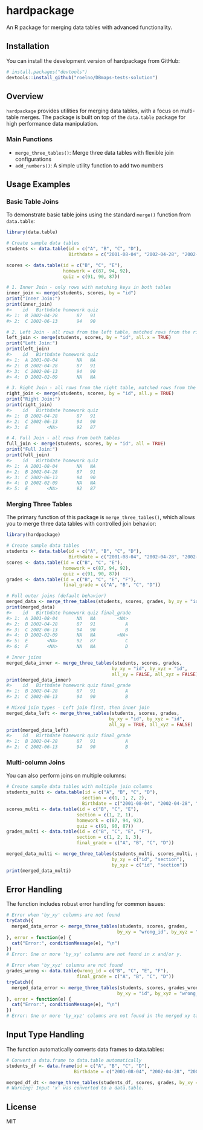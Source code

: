 # hardpackage

An R package for merging data tables with advanced functionality.

## Installation

You can install the development version of hardpackage from GitHub:

```r
# install.packages("devtools")
devtools::install_github("roelno/DBmaps-tests-solution")
```

## Overview

`hardpackage` provides utilities for merging data tables, with a focus on multi-table merges. The package is built on top of the `data.table` package for high performance data manipulation.

### Main Functions

- `merge_three_tables()`: Merge three data tables with flexible join configurations
- `add_numbers()`: A simple utility function to add two numbers

## Usage Examples

### Basic Table Joins

To demonstrate basic table joins using the standard `merge()` function from `data.table`:

```r
library(data.table)

# Create sample data tables
students <- data.table(id = c("A", "B", "C", "D"), 
                       Birthdate = c("2001-08-04", "2002-04-28", "2002-06-13", "2002-02-09"))

scores <- data.table(id = c("B", "C", "E"), 
                     homework = c(87, 94, 92), 
                     quiz = c(91, 90, 87))

# 1. Inner Join - only rows with matching keys in both tables
inner_join <- merge(students, scores, by = "id")
print("Inner Join:")
print(inner_join)
#>    id   Birthdate homework quiz
#> 1:  B 2002-04-28       87   91
#> 2:  C 2002-06-13       94   90

# 2. Left Join - all rows from the left table, matched rows from the right table
left_join <- merge(students, scores, by = "id", all.x = TRUE)
print("Left Join:")
print(left_join)
#>    id   Birthdate homework quiz
#> 1:  A 2001-08-04       NA   NA
#> 2:  B 2002-04-28       87   91
#> 3:  C 2002-06-13       94   90
#> 4:  D 2002-02-09       NA   NA

# 3. Right Join - all rows from the right table, matched rows from the left table
right_join <- merge(students, scores, by = "id", all.y = TRUE)
print("Right Join:")
print(right_join)
#>    id   Birthdate homework quiz
#> 1:  B 2002-04-28       87   91
#> 2:  C 2002-06-13       94   90
#> 3:  E       <NA>       92   87

# 4. Full Join - all rows from both tables
full_join <- merge(students, scores, by = "id", all = TRUE)
print("Full Join:")
print(full_join)
#>    id   Birthdate homework quiz
#> 1:  A 2001-08-04       NA   NA
#> 2:  B 2002-04-28       87   91
#> 3:  C 2002-06-13       94   90
#> 4:  D 2002-02-09       NA   NA
#> 5:  E       <NA>       92   87
```

### Merging Three Tables

The primary function of this package is `merge_three_tables()`, which allows you to merge three data tables with controlled join behavior:

```r
library(hardpackage)

# Create sample data tables
students <- data.table(id = c("A", "B", "C", "D"),
                       Birthdate = c("2001-08-04", "2002-04-28", "2002-06-13", "2002-02-09"))
scores <- data.table(id = c("B", "C", "E"),
                     homework = c(87, 94, 92),
                     quiz = c(91, 90, 87))
grades <- data.table(id = c("B", "C", "E", "F"),
                     final_grade = c("A", "B", "C", "D"))

# Full outer joins (default behavior)
merged_data <- merge_three_tables(students, scores, grades, by_xy = "id", by_xyz = "id")
print(merged_data)
#>    id   Birthdate homework quiz final_grade
#> 1:  A 2001-08-04       NA   NA        <NA>
#> 2:  B 2002-04-28       87   91           A
#> 3:  C 2002-06-13       94   90           B
#> 4:  D 2002-02-09       NA   NA        <NA>
#> 5:  E       <NA>       92   87           C
#> 6:  F       <NA>       NA   NA           D

# Inner joins
merged_data_inner <- merge_three_tables(students, scores, grades, 
                                       by_xy = "id", by_xyz = "id",
                                       all_xy = FALSE, all_xyz = FALSE)
print(merged_data_inner)
#>    id   Birthdate homework quiz final_grade
#> 1:  B 2002-04-28       87   91           A
#> 2:  C 2002-06-13       94   90           B

# Mixed join types - Left join first, then inner join
merged_data_left <- merge_three_tables(students, scores, grades, 
                                      by_xy = "id", by_xyz = "id",
                                      all_xy = TRUE, all_xyz = FALSE)
print(merged_data_left)
#>    id   Birthdate homework quiz final_grade
#> 1:  B 2002-04-28       87   91           A
#> 2:  C 2002-06-13       94   90           B
```

### Multi-column Joins

You can also perform joins on multiple columns:

```r
# Create sample data tables with multiple join columns
students_multi <- data.table(id = c("A", "B", "C", "D"),
                            section = c(1, 1, 2, 2),
                            Birthdate = c("2001-08-04", "2002-04-28", "2002-06-13", "2002-02-09"))
scores_multi <- data.table(id = c("B", "C", "E"),
                          section = c(1, 2, 1),
                          homework = c(87, 94, 92),
                          quiz = c(91, 90, 87))
grades_multi <- data.table(id = c("B", "C", "E", "F"),
                          section = c(1, 2, 1, 3),
                          final_grade = c("A", "B", "C", "D"))

merged_data_multi <- merge_three_tables(students_multi, scores_multi, grades_multi, 
                                       by_xy = c("id", "section"), 
                                       by_xyz = c("id", "section"))
print(merged_data_multi)
```

## Error Handling

The function includes robust error handling for common issues:

```r
# Error when 'by_xy' columns are not found
tryCatch({
  merged_data_error <- merge_three_tables(students, scores, grades, 
                                         by_xy = "wrong_id", by_xyz = "id")
}, error = function(e) {
  cat("Error:", conditionMessage(e), "\n")
})
# Error: One or more 'by_xy' columns are not found in x and/or y.

# Error when 'by_xyz' columns are not found
grades_wrong <- data.table(wrong_id = c("B", "C", "E", "F"),
                          final_grade = c("A", "B", "C", "D"))
tryCatch({
  merged_data_error <- merge_three_tables(students, scores, grades_wrong, 
                                         by_xy = "id", by_xyz = "wrong_id")
}, error = function(e) {
  cat("Error:", conditionMessage(e), "\n")
})
# Error: One or more 'by_xyz' columns are not found in the merged xy table and/or z.
```

## Input Type Handling

The function automatically converts data frames to data.tables:

```r
# Convert a data.frame to data.table automatically
students_df <- data.frame(id = c("A", "B", "C", "D"),
                         Birthdate = c("2001-08-04", "2002-04-28", "2002-06-13", "2002-02-09"))

merged_df_dt <- merge_three_tables(students_df, scores, grades, by_xy = "id", by_xyz = "id")
# Warning: Input 'x' was converted to a data.table.
```

## License

MIT
